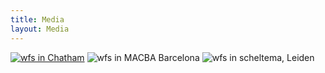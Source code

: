 ```yaml
---
title: Media
layout: Media
---
```


[![wfs in Chatham](/img/chatham1.jpg)](/img/chatham1.jpg)
![wfs in MACBA Barcelona](/img/macba.jpg)
![wfs in scheltema, Leiden](/img/scheltema.jpg)
